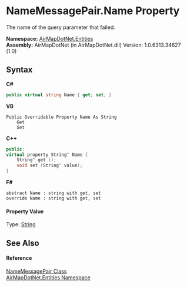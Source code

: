 # NameMessagePair.Name Property 
 

The name of the query parameter that failed.

**Namespace:**&nbsp;<a href="98571a09-2783-53ee-6a50-029c1c8ea39b">AirMapDotNet.Entities</a><br />**Assembly:**&nbsp;AirMapDotNet (in AirMapDotNet.dll) Version: 1.0.6313.34627 (1.0)

## Syntax

**C#**<br />
``` C#
public virtual string Name { get; set; }
```

**VB**<br />
``` VB
Public Overridable Property Name As String
	Get
	Set
```

**C++**<br />
``` C++
public:
virtual property String^ Name {
	String^ get ();
	void set (String^ value);
}
```

**F#**<br />
``` F#
abstract Name : string with get, set
override Name : string with get, set
```


#### Property Value
Type: <a href="http://msdn2.microsoft.com/en-us/library/s1wwdcbf" target="_blank">String</a>

## See Also


#### Reference
<a href="94458f9d-c039-b988-58b1-87334a17013a">NameMessagePair Class</a><br /><a href="98571a09-2783-53ee-6a50-029c1c8ea39b">AirMapDotNet.Entities Namespace</a><br />